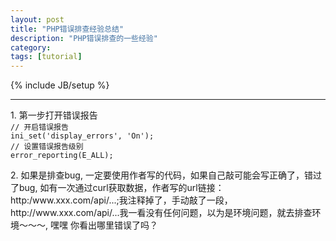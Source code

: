 ```yaml
---
layout: post
title: "PHP错误排查经验总结"
description: "PHP错误排查的一些经验"
category: 
tags: [tutorial]
---
```

{% include JB/setup %}


---

<p>
1. 第一步打开错误报告
<code>
// 开启错误报告
ini_set('display_errors', 'On');
// 设置错误报告级别
error_reporting(E_ALL);
</code>
</p>

<p>
2. 如果是排查bug, 一定要使用作者写的代码，如果自己敲可能会写正确了，错过了bug, 如有一次通过curl获取数据，作者写的url链接：http:/www.xxx.com/api/...;我注释掉了，手动敲了一段，http://www.xxx.com/api/...我一看没有任何问题，以为是环境问题，就去排查环境～～～, 嘿嘿 你看出哪里错误了吗？
</p>


